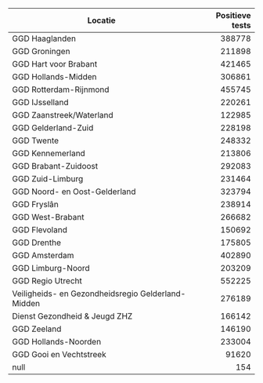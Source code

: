 | Locatie | Positieve tests |
|---------|----------------:|
| GGD Haaglanden                           | 388778 |
| GGD Groningen                            | 211898 |
| GGD Hart voor Brabant                    | 421465 |
| GGD Hollands-Midden                      | 306861 |
| GGD Rotterdam-Rijnmond                   | 455745 |
| GGD IJsselland                           | 220261 |
| GGD Zaanstreek/Waterland                 | 122985 |
| GGD Gelderland-Zuid                      | 228198 |
| GGD Twente                               | 248332 |
| GGD Kennemerland                         | 213806 |
| GGD Brabant-Zuidoost                     | 292083 |
| GGD Zuid-Limburg                         | 231464 |
| GGD Noord- en Oost-Gelderland            | 323794 |
| GGD Fryslân                              | 238914 |
| GGD West-Brabant                         | 266682 |
| GGD Flevoland                            | 150692 |
| GGD Drenthe                              | 175805 |
| GGD Amsterdam                            | 402890 |
| GGD Limburg-Noord                        | 203209 |
| GGD Regio Utrecht                        | 552225 |
| Veiligheids- en Gezondheidsregio Gelderland-Midden | 276189 |
| Dienst Gezondheid & Jeugd ZHZ            | 166142 |
| GGD Zeeland                              | 146190 |
| GGD Hollands-Noorden                     | 233004 |
| GGD Gooi en Vechtstreek                  | 91620 |
| null                                     |   154 |
